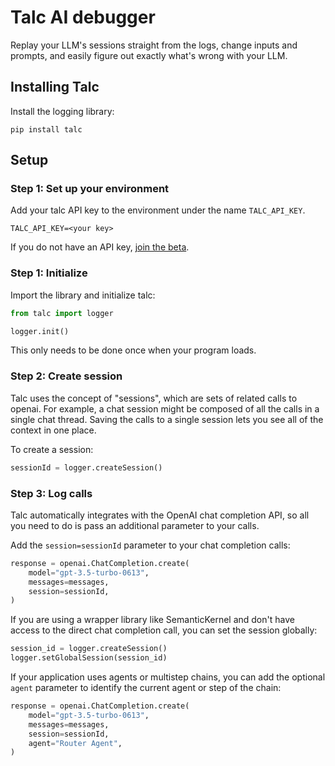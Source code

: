 # Talc AI debugger

Replay your LLM's sessions straight from the logs, change inputs and prompts, and easily figure out exactly what's wrong with your LLM.

## Installing Talc

Install the logging library:

```
pip install talc
```

## Setup

### Step 1: Set up your environment

Add your talc API key to the environment under the name `TALC_API_KEY`.

```
TALC_API_KEY=<your key>
```

If you do not have an API key, [join the beta](https://talc.ai).

### Step 1: Initialize

Import the library and initialize talc:

```python
from talc import logger

logger.init()

```

This only needs to be done once when your program loads.

### Step 2: Create session

Talc uses the concept of "sessions", which are sets of related calls to openai. For example, a chat session might be composed of all the calls in a single chat thread. Saving the calls to a single session lets you see all of the context in one place.

To create a session:

```python
sessionId = logger.createSession()
```

### Step 3: Log calls


Talc automatically integrates with the OpenAI chat completion API, so all you need to do is pass an additional parameter to your calls. 

Add the `session=sessionId` parameter to your chat completion calls:

```python
response = openai.ChatCompletion.create(
    model="gpt-3.5-turbo-0613",
    messages=messages,
    session=sessionId,
)
```

If you are using a wrapper library like SemanticKernel and don't have access to the direct chat completion call, you can set the session globally:

```python
session_id = logger.createSession()
logger.setGlobalSession(session_id)
```

If your application uses agents or multistep chains, you can add the optional `agent` parameter to identify the current agent or step of the chain:

```python
response = openai.ChatCompletion.create(
    model="gpt-3.5-turbo-0613",
    messages=messages,
    session=sessionId,
    agent="Router Agent",
)
```